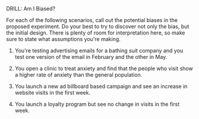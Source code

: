 DRILL: Am I Biased?

For each of the following scenarios, call out the potential biases in the proposed experiment. Do your best to try to discover not only the bias, but the initial design. There is plenty of room for interpretation here, so make sure to state what assumptions you're making.

1.  You're testing advertising emails for a bathing suit company and you test one version of the email in February and the other in May.

2.  You open a clinic to treat anxiety and find that the people who visit show a higher rate of anxiety than the general population.

3.  You launch a new ad billboard based campaign and see an increase in website visits in the first week.

4.  You launch a loyalty program but see no change in visits in the first week.
